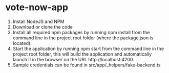 # vote-now-app

1. Install NodeJS and NPM
2. Download or clone the code
3. Install all required npm packages by running npm install from the command line in the project root folder (where the package.json is located).
4. Start the application by running npm start from the command line in the project root folder, this will build the application and automatically launch it in the browser on the URL http://localhost:4200.
5. Sample credentials can be found in src/app/_helpers/fake-backend.ts
